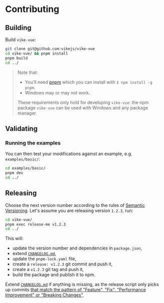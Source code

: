 # Contributing

## Building

Build `vike-vue`:

```bash
git clone git@github.com:vikejs/vike-vue
cd vike-vue/ && pnpm install
pnpm build
cd ../
```

> Note that:
>
> - You'll need [pnpm](https://pnpm.io/) which you can install with `$ npm install -g pnpm`.
> - Windows may or may not work.
>
> These requirements only hold for developing `vike-vue`: the npm package `vike-vue` can be used with Windows and any package manager.

## Validating

### Running the examples

You can then test your modifications against an example, e.g. `examples/basic/`:

```bash
cd examples/basic/
pnpm dev
cd ../
```

## Releasing

Choose the next version number according to the rules of
[Semantic Versioning](https://semver.org/). Let's assume you are releasing
version `1.2.3`, run:

```bash
cd vike-vue/
pnpm exec release-me v1.2.3
cd ../
```

This will:

- update the version number and dependencies in `package.json`,
- extend [`CHANGELOG.md`](CHANGELOG.md),
- update the `pnpm-lock.yaml` file,
- create a `release: v1.2.3` git commit and push it,
- create a `v1.2.3` git tag and push it,
- build the package and publish it to npm.

Extend [`CHANGELOG.md`](CHANGELOG.md) if anything is missing, as the release
script only picks up commits
[that match the pattern of "Feature", "Fix", "Performance Improvement" or "Breaking Changes"](https://github.com/conventional-changelog/conventional-changelog/tree/master/packages/conventional-changelog-cli).
